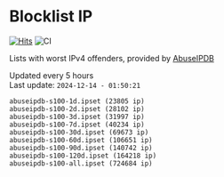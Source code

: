 # Blocklist IP

[![Hits](https://hits.seeyoufarm.com/api/count/incr/badge.svg?url=https%3A%2F%2Fgithub.com%2Fborestad%2Fblocklist-ip%2F&count_bg=%2379C83D&title_bg=%23555555&icon=&icon_color=%23E7E7E7&title=hits&edge_flat=false)](https://hits.seeyoufarm.com)  ![CI](https://img.shields.io/github/workflow/status/borestad/blocklist-ip/CI?style=flat-square)

Lists with worst IPv4 offenders, provided by [AbuseIPDB](https://www.abuseipdb.com/)

<!-- FOOTER-PLACEHOLDER -->
Updated every 5 hours<br>
Last update: `2024-12-14 - 01:50:21`
```
abuseipdb-s100-1d.ipset (23805 ip)
abuseipdb-s100-2d.ipset (28102 ip)
abuseipdb-s100-3d.ipset (31997 ip)
abuseipdb-s100-7d.ipset (40234 ip)
abuseipdb-s100-30d.ipset (69673 ip)
abuseipdb-s100-60d.ipset (106651 ip)
abuseipdb-s100-90d.ipset (140742 ip)
abuseipdb-s100-120d.ipset (164218 ip)
abuseipdb-s100-all.ipset (724684 ip)
```
